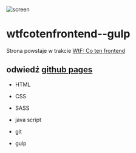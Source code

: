 ![screen](dist/img/mainScreen.png)

# wtfcotenfrontend--gulp
 
 Strona powstaje w trakcie [WtF: Co ten frontend](https://cotenfrontend.pl/)

## odwiedź [github pages](https://arletamatysiak.github.io/wtfcotenfrontend--gulp/)

- HTML
- CSS
- SASS
- java script

- git
- gulp